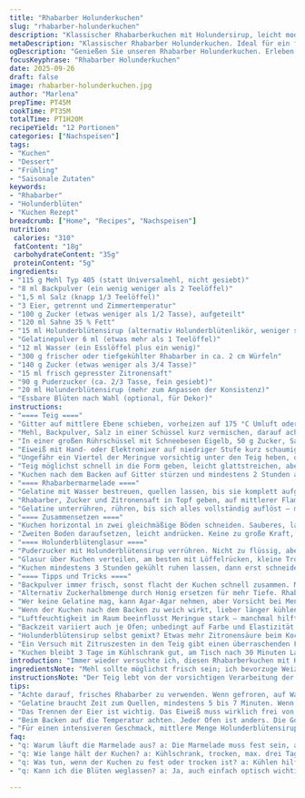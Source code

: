 ```yaml
---
title: "Rhabarber Holunderkuchen"
slug: "rhabarber-holunderkuchen"
description: "Klassischer Rhabarberkuchen mit Holundersirup, leicht modifiziert für intensiveren Geschmack und stabilere Textur. Der Teig nutzt frisch getrennte Eier, luftig geschlagene Eiweiße, kombiniert mit sämiger Sahne und feinem Zucker. Die Rhabarbermarmelade wird mit Zitronensaft und Gelatine gekocht, ergibt samtige Konsistenz. Das Holunderblütenglasur sorgt für ein blumiges Finish. 12 Portionen, etwas locker, nicht zu süß, mit dezent säuerlichem Biss. Kühl servieren, hält sich drei Tage. Kleine Umstellungen bei Mehl und Menge – Variation bringt Spannung. Für zu hohe Luftfeuchtigkeit oder weicheren Kuchen ist vollständige Kühlung ein Muss."
metaDescription: "Klassischer Rhabarber Holunderkuchen. Ideal für ein frisches Dessert, mit blumigem Geschmack und sämiger Konsistenz, erfüllt die Erwartungen."
ogDescription: "Genießen Sie unseren Rhabarber Holunderkuchen. Erleben Sie süße, säuerliche Aromen kombiniert mit Holunderblütensirup für ein unvergessliches Dessert."
focusKeyphrase: "Rhabarber Holunderkuchen"
date: 2025-09-26
draft: false
image: rhabarber-holunderkuchen.jpg
author: "Marlena"
prepTime: PT45M
cookTime: PT35M
totalTime: PT1H20M
recipeYield: "12 Portionen"
categories: ["Nachspeisen"]
tags:
- "Kuchen"
- "Dessert"
- "Frühling"
- "Saisonale Zutaten"
keywords:
- "Rhabarber"
- "Holunderblüten"
- "Kuchen Rezept"
breadcrumb: ["Home", "Recipes", "Nachspeisen"]
nutrition: 
 calories: "310"
 fatContent: "18g"
 carbohydrateContent: "35g"
 proteinContent: "5g"
ingredients:
- "115 g Mehl Typ 405 (statt Universalmehl, nicht gesiebt)"
- "8 ml Backpulver (ein wenig weniger als 2 Teelöffel)"
- "1,5 ml Salz (knapp 1/3 Teelöffel)"
- "3 Eier, getrennt und Zimmertemperatur"
- "100 g Zucker (etwas weniger als 1/2 Tasse), aufgeteilt"
- "120 ml Sahne 35 % Fett"
- "15 ml Holunderblütensirup (alternativ Holunderblütenlikör, weniger süß)"
- "Gelatinepulver 6 ml (etwas mehr als 1 Teelöffel)"
- "12 ml Wasser (ein Esslöffel plus ein wenig)"
- "300 g frischer oder tiefgekühlter Rhabarber in ca. 2 cm Würfeln"
- "140 g Zucker (etwas weniger als 3/4 Tasse)"
- "15 ml frisch gepresster Zitronensaft"
- "90 g Puderzucker (ca. 2/3 Tasse, fein gesiebt)"
- "20 ml Holunderblütensirup (mehr zum Anpassen der Konsistenz)"
- "Essbare Blüten nach Wahl (optional, für Dekor)"
instructions:
- "==== Teig ===="
- "Gitter auf mittlere Ebene schieben, vorheizen auf 175 °C Umluft oder 180 °C Ober-/Unterhitze. Eine Springform von etwa 20 cm Durchmesser nur bodenbedeckend mit Backpapier auslegen, Seiten frei lassen, nicht fetten – sonst hält der Kuchen nicht richtig."
- "Mehl, Backpulver, Salz in einer Schüssel kurz vermischen, darauf achten, das Backpulver nicht streifenartig zu häufen, lieber grob unterheben, damit der Kuchen beim Aufgehen besser stabilisiert wird."
- "In einer großen Rührschüssel mit Schneebesen Eigelb, 50 g Zucker, Sahne und Holunderblütensirup glatt verrühren – es soll keine Klümpchen geben. Langsam das Mehl einarbeiten; nicht zu viel rühren, sonst Kraftverlust."
- "Eiweiß mit Hand- oder Elektromixer auf niedriger Stufe kurz schaumig schlagen, dann Zucker stehengelassen einrieseln lassen und auf hoher Stufe so lange schlagen, bis Spitzen fast fest, aber nicht trocken sind. Diese Meringue ist der Träger für Volumen und Luftigkeit."
- "Ungefähr ein Viertel der Meringue vorsichtig unter den Teig heben, damit sich die Masse lockert. Rest langsam und behutsam, mit Teigschaber, falten – mehr schlägt Volumen aber zerstört Struktur."
- "Teig möglichst schnell in die Form geben, leicht glattstreichen, aber nicht zu sehr drücken. Im Ofen backen. Nach etwa 30 Minuten Stäbchenprobe machen – wenn kein Teig mehr klebt, fertig. Wichtig: Im Ofen keine Schwankungen, nicht öfter öffnen."
- "Kuchen nach dem Backen auf Gitter stürzen und mindestens 2 Stunden abkühlen lassen – je kühler, desto besser die Schnittfestigkeit."
- "==== Rhabarbermarmelade ===="
- "Gelatine mit Wasser bestreuen, quellen lassen, bis sie komplett aufgequollen ist – mindestens 5 Minuten, eher 7."
- "Rhabarber, Zucker und Zitronensaft in Topf geben, auf mittlerer Flamme köcheln lassen. Nach ca. 12 Minuten entsteht ein dicklicher Sirup, dazu öfter umrühren, dass nichts am Boden ansetzt. Wenn der Rhabarber zerfällt und leicht sämig wird, Herd ausstellen."
- "Gelatine unterrühren, rühren, bis sich alles vollständig auflöst – merkt man durch Homogenität, keine Flocken oder Klumpen. Abkühlen lassen. Dann für mindestens 1 Stunde in den Kühlschrank, bis die Marmelade fest geworden ist, aber noch streichfähig."
- "==== Zusammensetzen ===="
- "Kuchen horizontal in zwei gleichmäßige Böden schneiden. Sauberes, langes Messer verwenden, gerne an jedem Schnitt die Klinge reinigen. Unteren Boden auf Servierplatte geben. Darauf Marmelade gleichmäßig verstreichen, nicht zu dick - man will spätere Stabilität."
- "Zweiten Boden daraufsetzen, leicht andrücken. Keine zu große Kraft, sonst quillt alles heraus."
- "==== Holunderblütenglasur ===="
- "Puderzucker mit Holunderblütensirup verrühren. Nicht zu flüssig, aber auch nicht klumpig; Konsistenz dickflüssig und schön glänzend. Nach Bedarf mehr Sirup oder Zucker ergänzen."
- "Glasur über Kuchen verteilen, am besten mit Löffelrücken, kleine Tropfen und Schleier über die Ränder laufen lassen – sieht rustikal, aber ansprechend aus. Blüten als Schmuck obendrauf, wenn vorhanden."
- "Kuchen mindestens 3 Stunden gekühlt ruhen lassen, dann erst schneiden – sonst wird klebrig und instabil."
- "==== Tipps und Tricks ===="
- "Backpulver immer frisch, sonst flacht der Kuchen schnell zusammen. Mehl nicht sieben, gibt mehr Substanz. Eiweiß bitte nie ins Eigelb gelangen, sonst wird das Schlagen schwierig."
- "Alternativ Zuckerhalbmenge durch Honig ersetzen für mehr Tiefe. Rhabarber durch gefrorenen Kirschersatz möglich – leicht abgeändert kochen, etwas weniger Flüssigkeit hinzufügen."
- "Wer keine Gelatine mag, kann Agar-Agar nehmen, aber Vorsicht bei Menge – zu viel gibt Gummi-Effekt."
- "Wenn der Kuchen nach dem Backen zu weich wirkt, lieber länger kühlen und erst am Folgetag anschneiden."
- "Luftfeuchtigkeit im Raum beeinflusst Meringue stark – manchmal hilft das Schlagen mit einer Prise Weinsteinpulver."
- "Backzeit variiert auch je Ofen; unbedingt auf Farbe und Elastizität achten. Braun werden, aber nicht zu dunkel."
- "Holunderblütensirup selbst gemixt? Etwas mehr Zitronensäure beim Kochen für Haltbarkeit."
- "Ein Versuch mit Zitruszesten in den Teig gibt einen überraschenden Frischekick."
- "Kuchen bleibt 3 Tage im Kühlschrank gut, am Tisch nach 30 Minuten Lagern genießen – sonst Kälte rückt Aromen in den Hintergrund."
introduction: "Immer wieder versuchte ich, diesen Rhabarberkuchen mit Holunderblüten neu zu interpretieren. Die Balance zwischen süß und sauer ist knifflig; Rhabarber will nicht überkocht werden, sonst schmeckt er nur noch sauer und verliert Struktur. Die Idee, die Marmelade mit etwas Gelatine zu festigen, kam nach mehreren verpatzten Versuchen, bei denen die Füllung auslief. Holunderblütensirup ergänzt die Süße mit floralen Noten, bringt Frische und einen feinen Duft, den man im fertigen Kuchen kaum erwartet. Gut geschlagene Eischnee müssen begleitet werden von exakten Ruhezeiten, sonst schlägt die Luft verloren und der Kuchen wird kompakt. Die Glasur ist quasi das Sahnehäubchen in Sachen Aromatik und Optik, ohne die der Kuchen ziemlich langweilig wirken würde. Keine Scheu vor kleinen Ich-Weiß-Was-Ich-Tue-Tricks. So entstehen Kuchen, die Geschichten erzählen."
ingredientsNote: "Mehl sollte möglichst frisch sein; ich bevorzuge Weizenmehl Typ 405, weil es fein und doch stabil ist. Der Ersatz von Universalmehl gegen Typ 405 macht den Kuchen etwas kompakter und gibt mehr Biss. Beim Backpulver gilt: Immer frisch und nicht in zu großen Mengen nutzen, sonst geht der Kuchen auf und bricht schnell ein. Die Eier unbedingt vor dem Trennen 30 Minuten vor dem Verarbeiten aus dem Kühlschrank nehmen, das macht das Eiweiß fluffiger. Holunderblütensirup kann gut durch Holunderblütenlikör ersetzt werden, bringt aber eine alkoholische Note, die man nicht in jedem Kuchen will. Statt Gelatine kann man auch Agar-Agar als pflanzliche Alternative nehmen, wenn man die genaue Dosierung kennt – meist nur ca. 1/2 Teelöffel, sonst gummiartig. Rhabarber entweder frisch oder tiefgekühlt – aufgepasst auf Wassergehalt, Kochzeit entsprechend anpassen. Zitronensaft bringt Frische, Hemmt die Säure, bewahrt Farbe. Puderzucker für Glasur sollte wirklich fein gesiebt sein, sonst gibt es Klümpchen. Essbare Blüten können ersetzt werden durch kandierte Blüten oder Zesten für Subs."
instructionsNote: "Der Teig lebt von der vorsichtigen Verarbeitung der Eischnee-Masse. Ein Viertel davon unterheben lockert die Masse, ansonsten Gefahr der Volumenverlust – keine Sorge, hilft bei der Bindung. Die Backform nicht einfetten, sonst haftet der Kuchen nicht und fällt beim Herausheben auseinander. Die Backzeiten sind Anhaltspunkte, wichtiger sind Farbe und trockene Stäbchenprobe. Kruste leicht goldbraun, fühlbar federnd, nicht hart. Marmelade sollte nicht zu flüssig sein, sonst weicht der Kuchenboden auf. Deshalb empfiehlt sich unbedingt das Kühlen und die Gelatine für die Struktur. Beim Zusammensetzen hilft ein gezacktes längeres Messer. Glasur wird erst kurz vor Servieren aufgetragen; zu früh aufgetragen, zieht diese Gasblasen und trocknet aus. Beim Rühren der Glasur lieber mehr Holunderblütensirup für die Intensität als Zucker – so bleibt es geschmeidig. Lagert man den Kuchen ohne Abdeckung im Kühlschrank, zieht er schnell Feuchtigkeit, was Glasur und Konsistenz beeinträchtigt."
tips:
- "Achte darauf, frisches Rhabarber zu verwenden. Wenn gefroren, auf Wassergehalt achten. Dieser kann die Marmelade wässrig machen, was die Stabilität des Kuchens gefährdet. In diesem Fall etwas weniger Zitronensaft benutzen."
- "Gelatine braucht Zeit zum Quellen, mindestens 5 bis 7 Minuten. Wenn du Agar-Agar verwendest, reduziere die Menge etwas, da es stark bindet; ansonsten riskierst du eine gummiartige Textur. Die Konsistenz sollte gleichmäßig, ohne Klumpen sein."
- "Das Trennen der Eier ist wichtig. Das Eiweiß muss wirklich frei von Eigelb sein. Das hilft, ein fluffiges Ergebnis zu erzielen. Ich empfehle, die Eier mindestens 30 Minuten vor der Verarbeitung aus dem Kühlschrank zu nehmen, dann geht es leichter."
- "Beim Backen auf die Temperatur achten. Jeder Ofen ist anders. Die Goldbraune Farbe sollte deutlich sichtbar sein. Die Stäbchenprobe sollte sauber sein – kein Teig darf daran kleben bleiben. Besser langsam backen als überbräunen."
- "Für einen intensiveren Geschmack, mittlere Menge Holunderblütensirup in der Glasur anpassen. Passt auf die Konsistenz auf. Geht noch etwas flüssig; einfach mehr Puderzucker oder noch Sirup hinzufügen. Bei super weichem Kuchen, lass ihn über Nacht kühlen."
faq:
- "q: Warum läuft die Marmelade aus? a: Die Marmelade muss fest sein, aber streichfähig. Ist sie zu dünn, kann Gelatine fehlen. Lass sie länger im Kühlschrank. Gleichmäßige Hitze beim Kochvorgang ist entscheidend."
- "q: Wie lange hält der Kuchen? a: Kühlschrank, trocken, max. drei Tage. Zu viel Feuchtigkeit macht ihn schnell matschig. Packe ihn nicht ein; Feuchtigkeit zieht in die Glasur."
- "q: Was tun, wenn der Kuchen zu fest oder trocken ist? a: Kühlen hilft. Aber Beet vorher abkühlen lassen. Immers, zu lange im Ofen macht alles bröckelig."
- "q: Kann ich die Blüten weglassen? a: Ja, auch einfach optisch wichtig. Versuche Zitronenzesten oder kandierte Blüten für den gleichen frischen Effekt. Die Glasur bleibt der Hingucker."

---
```

